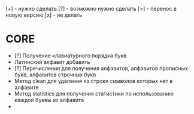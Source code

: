 [+] - нужно сделать
[?] - возможно нужно сделать
[>] - перенос в новую версию
[x] - не делать

# CORE
* [?] Получение клавиатурного порядка букв
* Латинский алфавит добавить
* [?] Перечисления для получения алфавитов, алфавитов прописных букв, алфавитов строчных букв
* Метод clean для удаления из строки символов которых нет в алфавите
* Метод statistics для получения статистики по использованию каждой буквы из алфавита
* 
